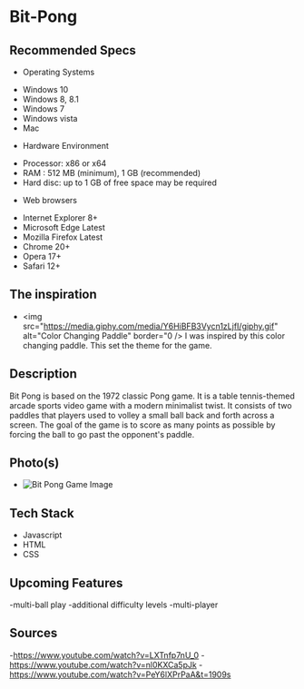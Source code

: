 # Bit-Pong

## Recommended Specs

* Operating Systems
- Windows 10
- Windows 8, 8.1
- Windows 7
- Windows vista
- Mac
* Hardware Environment
- Processor: x86 or x64
- RAM : 512 MB (minimum), 1 GB (recommended)
- Hard disc: up to 1 GB of free space may be required
* Web browsers
- Internet Explorer 8+ 
- Microsoft Edge Latest 
- Mozilla Firefox Latest
- Chrome 20+
- Opera 17+
- Safari 12+


## The inspiration

- <img src="https://media.giphy.com/media/Y6HiBFB3Vycn1zLjfI/giphy.gif" alt="Color Changing Paddle" border="0 />
I was inspired by this color changing paddle. This set the theme for the game.
  
## Description
Bit Pong is based on the 1972 classic Pong game. It is a table tennis-themed arcade sports video game with a modern minimalist twist. It consists of two paddles that players used to volley a small ball back and forth across a screen. The goal of the game is to score as many points as possible by forcing the ball to go past the opponent's paddle.

## Photo(s)
                                                                                                          
- <img src="https://imgpile.com/images/T2YVO1.png" alt="Bit Pong Game Image" border="0" />

## Tech Stack
* Javascript
* HTML
* CSS

## Upcoming Features
-multi-ball play
-additional difficulty levels
-multi-player

## Sources
-https://www.youtube.com/watch?v=LXTnfp7nU_0
-https://www.youtube.com/watch?v=nl0KXCa5pJk
-https://www.youtube.com/watch?v=PeY6lXPrPaA&t=1909s


